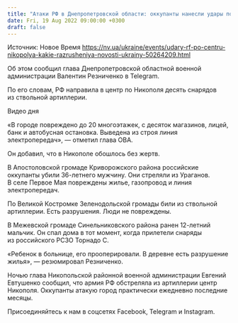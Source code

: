 ```yaml
---
title: "Атаки РФ в Днепропетровской области: оккупанты нанесли удары по трем районам, в центре Никополя повреждены 20 многоэтажек"
date: Fri, 19 Aug 2022 09:00:00 +0300
draft: false
---
```

Источник: Новое Время https://nv.ua/ukraine/events/udary-rf-po-centru-nikopolya-kakie-razrusheniya-novosti-ukrainy-50264209.html


 Об этом сообщил глава Днепропетровской областной военной администрации Валентин Резниченко в Telegram.

По его словам, РФ направила в центр по Никополя десять снарядов из ствольной артиллерии.

 Видео дня   

«В городе повреждено до 20 многоэтажек, с десяток магазинов, лицей, банк и автобусная остановка. Выведена из строя линия электропередач», — отметил глава ОВА.

Он добавил, что в Никополе обошлось без жертв.

В Апостоловской громаде Криворожского района российские оккупанты убили 36-летнего мужчину. Они стреляли из Ураганов. В селе Первое Мая повреждены жилье, газопровод и линия электропередач.

По Великой Костромке Зеленодольской громады били из ствольной артиллерии. Есть разрушения. Люди не повреждены.

В Межевской громаде Синельниковского района ранен 12-летний мальчик. Он спал дома в тот момент, когда прилетели снаряды из российского РСЗО Торнадо С.

«Ребенок в больнице, его прооперировали. В деревне есть разрушение жилья», — резюмировал Резниченко.

Ночью глава Никопольской районной военной администрации Евгений Евтушенко сообщил, что армия РФ обстреляла из артиллерии центр Никополя. Оккупанты атакую город практически ежедневно последние месяцы.

Присоединяйтесь к нам в соцсетях Facebook, Telegram и Instagram.
